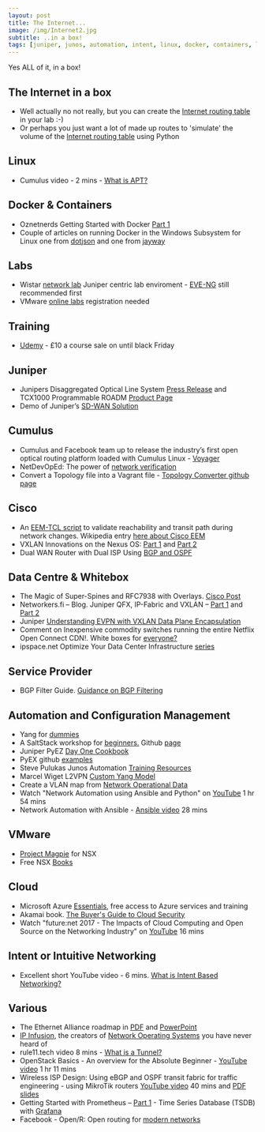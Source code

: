 ```yaml
---
layout: post
title: The Internet...
image: /img/Internet2.jpg
subtitle: ..in a box!
tags: [juniper, junos, automation, intent, linux, docker, containers, labs, eve-ng, vmware, whitebox, cumulus, cisco, data centre, internet, training, wistar]
---
```

Yes ALL of it, in a box!

## The Internet in a box

* Well actually no not really, but you can create the [Internet routing table](http://www.stubarea51.net/2016/01/21/put-500000-bgp-routes-in-your-lab-network-download-this-vm-and-become-your-own-upstream-bgp-isp-for-testing/) in your lab :-)
* Or perhaps you just want a lot of made up routes to 'simulate' the volume of the [Internet routing table](https://ccie49534.com/2014/11/15/generating-dummy-static-ip-prefixes-with-python/) using Python

## Linux

* Cumulus video - 2 mins - [What is APT?](https://cumulusnetworks.com/learn/how-to-videos/getting-started-apt/)

## Docker & Containers

* Oznetnerds Getting Started with Docker [Part 1](http://www.oznetnerd.com/getting-started-with-docker-part-1/)
* Couple of articles on running Docker in the Windows Subsystem for Linux one from [dotjson](http://www.dotjson.uk/using-docker-on-window-subsystem-for-linux-a-k-a-bash-on-windows/) and one from [jayway](https://blog.jayway.com/2017/04/19/running-docker-on-bash-on-windows/)

## Labs

* Wistar [network lab](https://interestingtraffic.nl/2017/11/16/playing-around-with-wistar/) Juniper centric lab enviroment - [EVE-NG](http://www.eve-ng.net/) still recommended first
* VMware [online labs](https://communities.vmware.com/community/vmtn/resources/how) registration needed

## Training

* [Udemy](https://www.udemy.com/) - £10 a course sale on until black Friday

## Juniper

* Junipers Disaggregated Optical Line System [Press Release](http://investor.juniper.net/investor-relations/press-releases/press-release-details/2017/Juniper-Networks-Disrupts-Optical-Market-with-Industrys-First-Open-Disaggregated-Optical-Line-System/default.aspx) and TCX1000 Programmable ROADM [Product Page](https://www.juniper.net/us/en/products-services/packet-optical/tcx-series/tcx1000/)
* Demo of Juniper’s [SD-WAN Solution](https://forums.juniper.net/t5/SDN-and-NFV-Era/Demo-of-Juniper-s-SD-WAN-Solution/ba-p/315120)

## Cumulus

* Cumulus and Facebook team up to release the industry’s first open optical routing platform loaded with Cumulus Linux - [Voyager](https://cumulusnetworks.com/blog/facebook-voyager/)
* NetDevOpEd: The power of [network verification](https://cumulusnetworks.com/blog/power-network-verification/)
* Convert a Topology file into a Vagrant file - [Topology Converter github page](https://github.com/CumulusNetworks/topology_converter/blob/master/documentation/README.md)


## Cisco

* An [EEM-TCL script](https://github.com/jordan-martin/tcl-routing-validation) to validate reachability and transit path during network changes. Wikipedia entry [here about Cisco EEM](https://en.wikipedia.org/wiki/Embedded_event_manager)
* VXLAN Innovations on the Nexus OS: [Part 1](https://blogs.cisco.com/datacenter/vxlan-innovations-on-the-nexus-os-part-1-of-2) and [Part 2](https://blogs.cisco.com/datacenter/vxlan-innovations-vxlan-evpn-multi-site-part-2-of-2)
* Dual WAN Router with Dual ISP Using [BGP and OSPF](https://networkphil.com/2017/05/30/dual-wan-router-with-dual-isp-using-bgp-and-ospf/)

## Data Centre & Whitebox

* The Magic of Super-Spines and RFC7938 with Overlays. [Cisco Post](https://learningnetwork.cisco.com/blogs/community_cafe/2017/10/17/the-magic-of-super-spines-and-rfc7938-with-overlays-guest-post)
* Networkers.fi – Blog. Juniper QFX, IP-Fabric and VXLAN – [Part 1](http://www.networkers.fi/blog/juniper-qfx-ip-fabric-and-vxlan-part-1/) and [Part 2](http://www.networkers.fi/blog/juniper-qfx-ip-fabric-and-vxlan-part-2/)
* Juniper [Understanding EVPN with VXLAN Data Plane Encapsulation](https://www.juniper.net/documentation/en_US/junos/topics/concept/evpn-vxlan-data-plane-encapsulation.html)
* Comment on Inexpensive commodity switches running the entire Netflix Open Connect CDN!. White boxes for [everyone?](https://www.ifconfig.it/hugo/post/whiteboxes/)
* ipspace.net Optimize Your Data Center Infrastructure [series](http://www.ipspace.net/Optimize_Data_Center_Infrastructure)

## Service Provider

* BGP Filter Guide. [Guidance on BGP Filtering](http://bgpfilterguide.nlnog.net/)

## Automation and Configuration Management

* Yang for [dummies](https://napalm-automation.net/yang-for-dummies/)
* A SaltStack workshop for [beginners.](https://salt-workshop.tylerc.me/) Github [page](https://github.com/supertylerc/salt-workshop)
* Juniper PyEZ [Day One Cookbook](https://forums.juniper.net/t5/Day-One-Books/Day-One-Junos-PyEZ-Cookbook/ba-p/315108)
* PyEX github [examples](https://github.com/vnitinv/pyez-examples)
* Steve Pulukas Junos Automation [Training Resources](http://puluka.com/home/networking/junos-automation-training-resources/)
* Marcel Wiget L2VPN [Custom Yang Model](https://marcelwiget.wordpress.com/2017/04/16/l2vpn-custom-yang-model/)
* Create a VLAN map from [Network Operational Data](http://blog.ipspace.net/2017/11/create-vlan-map-from-network.html)
* Watch "Network Automation using Ansible and Python" on [YouTube](https://youtu.be/VYEVjKvMKqU) 1 hr 54 mins
* Network Automation with Ansible - [Ansible video](https://www.ansible.com/videos-ansible-automates-network-automation-with-ansible) 28 mins

## VMware

* [Project Magpie](http://networkinferno.net/release-project-magpie-for-nsx) for NSX
* Free NSX [Books](http://ccie5851.blogspot.co.uk/2017/09/free-nsx-books.html)

## Cloud

* Microsoft Azure [Essentials](https://www.microsoft.com/en-us/azureessentials), free access to Azure services and training
* Akamai book. [The Buyer's Guide to Cloud Security](https://content.akamai.com/PG7625-ebook-why-cloud-the-buyers-guide-to-cloud-security.html)
* Watch "future:net 2017 - The Impacts of Cloud Computing and Open Source on the Networking Industry" on [YouTube](https://youtu.be/bn4p3H6-RVs) 16 mins

## Intent or Intuitive Networking

* Excellent short YouTube video - 6 mins. [What is Intent Based Networking?](https://youtu.be/Ejn7BgqJavk)

## Various

* The Ethernet Alliance roadmap in [PDF](http://ethernetalliance.org/wp-content/uploads/2015/03/Ethernet-Roadmap-2sides-29Feb.pdf) and [PowerPoint](http://ethernetalliance.org/wp-content/uploads/2015/03/Roadmap-Graphics-06-23-16-Part-1.pptx)
* [IP Infusion]((https://www.ipinfusion.com/about/)), the creators of [Network Operating Systems](https://www.ipinfusion.com/products/) you have never heard of
* rule11.tech video 8 mins - [What is a Tunnel?](https://rule11.tech/what-is-a-tunnel/)
* OpenStack Basics - An overview for the Absolute Beginner - [YouTube video](https://youtu.be/8kADjGCuSVI) 1 hr 11 mins
* Wireless ISP Design: Using eBGP and OSPF transit fabric for traffic engineering - using MikroTik routers [YouTube video](https://youtu.be/dFZz2z6RdQY) 40 mins and [PDF slides](https://mum.mikrotik.com/presentations/US17/presentation_4519_1496062656.pdf)
* Getting Started with Prometheus – [Part 1](http://www.oznetnerd.com/getting-started-prometheus-part-1/) - Time Series Database (TSDB) with [Grafana](https://grafana.com/)
* Facebook - Open/R: Open routing for [modern networks](https://code.facebook.com/posts/291641674683314/open-r-open-routing-for-modern-networks/)
